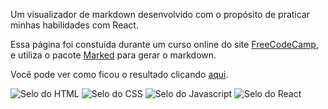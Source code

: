 Um visualizador de markdown desenvolvido com o propósito de praticar minhas habilidades com React.

Essa página foi constuída durante um curso online do site [FreeCodeCamp](https://www.freecodecamp.org/), e utiliza o pacote [Marked](https://github.com/markedjs/marked) para gerar o markdown.

Você pode ver como ficou o resultado clicando [aqui](https://br-adriel.github.io/markdown-previewer/).

<div>
  <img src="https://img.shields.io/badge/HTML5-E34F26?style=for-the-badge&logo=html5&logoColor=white" alt="Selo do HTML" title="HTML">
  <img src="https://img.shields.io/badge/CSS3-1572B6?style=for-the-badge&logo=css3&logoColor=white" alt="Selo do CSS" title="CSS">
  <img src="https://img.shields.io/badge/JavaScript-323330?style=for-the-badge&logo=javascript&logoColor=F7DF1E" alt="Selo do Javascript" title="Javascript">
  <img src="https://img.shields.io/badge/React-20232A?style=for-the-badge&logo=react&logoColor=61DAFB" alt="Selo do React" title="React">
</div>
